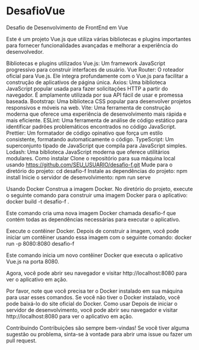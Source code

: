# DesafioVue
Desafio de Desenvolvimento de FrontEnd em Vue

Este é um projeto Vue.js que utiliza várias bibliotecas e plugins importantes para fornecer funcionalidades avançadas e melhorar a experiência do desenvolvedor.

Bibliotecas e plugins utilizados
Vue.js: Um framework JavaScript progressivo para construir interfaces de usuário.
Vue Router: O roteador oficial para Vue.js. Ele integra profundamente com o Vue.js para facilitar a construção de aplicativos de página única.
Axios: Uma biblioteca JavaScript popular usada para fazer solicitações HTTP a partir do navegador. É amplamente utilizada por sua API fácil de usar e promessa baseada.
Bootstrap: Uma biblioteca CSS popular para desenvolver projetos responsivos e móveis na web.
Vite: Uma ferramenta de construção moderna que oferece uma experiência de desenvolvimento mais rápida e mais eficiente.
ESLint: Uma ferramenta de análise de código estático para identificar padrões problemáticos encontrados no código JavaScript.
Prettier: Um formatador de código opinativo que força um estilo consistente, formatando automaticamente o código.
TypeScript: Um superconjunto tipado de JavaScript que compila para JavaScript simples.
Lodash: Uma biblioteca JavaScript moderna que oferece utilitários modulares.
Como instalar
Clone o repositório para sua máquina local usando https://github.com/SEU_USUARIO/desafio-f.git
Mude para o diretório do projeto: cd desafio-f
Instale as dependências do projeto: npm install
Inicie o servidor de desenvolvimento: npm run serve

Usando Docker
Construa a imagem Docker. No diretório do projeto, execute o seguinte comando para construir uma imagem Docker para o aplicativo:
docker build -t desafio-f .

Este comando cria uma nova imagem Docker chamada desafio-f que contém todas as dependências necessárias para executar o aplicativo.

Execute o contêiner Docker. Depois de construir a imagem, você pode iniciar um contêiner usando essa imagem com o seguinte comando:
docker run -p 8080:8080 desafio-f

Este comando inicia um novo contêiner Docker que executa o aplicativo Vue.js na porta 8080.

Agora, você pode abrir seu navegador e visitar http://localhost:8080 para ver o aplicativo em ação.

Por favor, note que você precisa ter o Docker instalado em sua máquina para usar esses comandos. Se você não tiver o Docker instalado, você pode baixá-lo do site oficial do Docker.
Como usar
Depois de iniciar o servidor de desenvolvimento, você pode abrir seu navegador e visitar http://localhost:8080 para ver o aplicativo em ação.

Contribuindo
Contribuições são sempre bem-vindas! Se você tiver alguma sugestão ou problema, sinta-se à vontade para abrir uma issue ou fazer um pull request.
